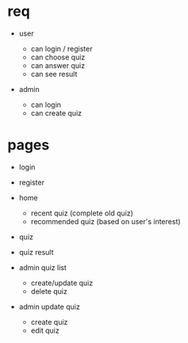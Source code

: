# req
- user 
  - can login / register
  - can choose quiz
  - can answer quiz
  - can see result

- admin
  - can login
  - can create quiz

# pages
- login
- register
- home
  - recent quiz (complete old quiz)
  - recommended quiz (based on user's interest)
- quiz
- quiz result

- admin quiz list
  - create/update quiz
  - delete quiz

- admin update quiz
  - create quiz
  - edit quiz


